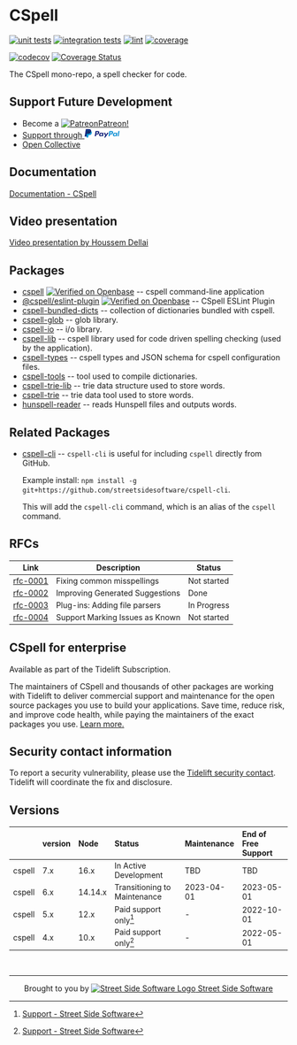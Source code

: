 # CSpell

[![unit tests](https://github.com/streetsidesoftware/cspell/actions/workflows/test.yml/badge.svg?branch=main)](https://github.com/streetsidesoftware/cspell/actions)
[![integration tests](https://github.com/streetsidesoftware/cspell/actions/workflows/integration-test.yml/badge.svg?branch=main)](https://github.com/streetsidesoftware/cspell/actions)
[![lint](https://github.com/streetsidesoftware/cspell/actions/workflows/lint.yml/badge.svg?branch=main)](https://github.com/streetsidesoftware/cspell/actions)
[![coverage](https://github.com/streetsidesoftware/cspell/actions/workflows/coverage.yml/badge.svg?branch=main)](https://github.com/streetsidesoftware/cspell/actions)

[![codecov](https://codecov.io/gh/streetsidesoftware/cspell/branch/main/graph/badge.svg?token=Dr4fi2Sy08)](https://codecov.io/gh/streetsidesoftware/cspell)
[![Coverage Status](https://coveralls.io/repos/github/streetsidesoftware/cspell/badge.svg?branch=main)](https://coveralls.io/github/streetsidesoftware/cspell)

The CSpell mono-repo, a spell checker for code.

## Support Future Development

- Become a [<img src="https://github.githubassets.com/images/modules/site/icons/funding_platforms/patreon.svg" width="16" height="16" alt="Patreon">Patreon!](https://patreon.com/streetsidesoftware)
- [Support through ![PayPal](https://raw.githubusercontent.com/streetsidesoftware/vscode-spell-checker/main/images/PayPal/paypal-logo-wide-18.png)](https://www.paypal.com/donate/?hosted_button_id=26LNBP2Q6MKCY)
- [Open Collective](https://opencollective.com/cspell)

## Documentation

[Documentation - CSpell](https://streetsidesoftware.github.io/cspell/)

## Video presentation

[Video presentation by Houssem Dellai](https://www.youtube.com/watch?v=w8gGi3aeVpc)

## Packages

- [cspell](packages/cspell) [![Verified on Openbase](https://badges.openbase.com/js/verified/cspell.svg?token=N5IXZIAqMY+0I+KuQhPpfoZYw0QUz/LiSYlOerD8Pio=)](https://openbase.com/js/cspell?utm_source=embedded&utm_medium=badge&utm_campaign=verified-badge&utm_term=js/cspell) -- cspell command-line application
- [@cspell/eslint-plugin](packages/cspell-eslint-plugin) [![Verified on Openbase](https://badges.openbase.com/js/verified/@cspell/eslint-plugin.svg?token=SVzjSaHtOWCFmjBOgw1W6CuYHDw29Vx77pNj7v5lPRE=)](https://openbase.com/js/@cspell/eslint-plugin?utm_source=embedded&utm_medium=badge&utm_campaign=rate-badge) -- CSpell ESLint Plugin
- [cspell-bundled-dicts](packages/cspell-bundled-dicts) -- collection of dictionaries bundled with cspell.
- [cspell-glob](packages/cspell-glob) -- glob library.
- [cspell-io](packages/cspell-io) -- i/o library.
- [cspell-lib](packages/cspell-lib) -- cspell library used for code driven spelling checking (used by the application).
- [cspell-types](packages/cspell-types) -- cspell types and JSON schema for cspell configuration files.
- [cspell-tools](packages/cspell-tools) -- tool used to compile dictionaries.
- [cspell-trie-lib](packages/cspell-trie-lib) -- trie data structure used to store words.
- [cspell-trie](packages/cspell-trie) -- trie data tool used to store words.
- [hunspell-reader](packages/hunspell-reader) -- reads Hunspell files and outputs words.

## Related Packages

- [cspell-cli](https://github.com/streetsidesoftware/cspell-cli) -- `cspell-cli` is useful for including `cspell` directly from GitHub.

  Example install: `npm install -g git+https://github.com/streetsidesoftware/cspell-cli`.

  This will add the `cspell-cli` command, which is an alias of the `cspell` command.

## RFCs

| Link                                                           | Description                     | Status      |
| -------------------------------------------------------------- | ------------------------------- | ----------- |
| [rfc-0001](rfc/rfc-0001%20suggestions/)                        | Fixing common misspellings      | Not started |
| [rfc-0002](rfc/rfc-0002%20improve%20dictionary%20suggestions/) | Improving Generated Suggestions | Done        |
| [rfc-0003](rfc/rfc-0003%20parsing%20files/)                    | Plug-ins: Adding file parsers   | In Progress |
| [rfc-0004](rfc/rfc-0004%20known%20issues/)                     | Support Marking Issues as Known | Not started |

## CSpell for enterprise

Available as part of the Tidelift Subscription.

The maintainers of CSpell and thousands of other packages are working with Tidelift to deliver commercial support and maintenance for the open source packages you use to build your applications. Save time, reduce risk, and improve code health, while paying the maintainers of the exact packages you use. [Learn more.](https://tidelift.com/subscription/pkg/npm-cspell?utm_source=npm-cspell&utm_medium=referral&utm_campaign=enterprise&utm_term=repo)

## Security contact information

To report a security vulnerability, please use the
[Tidelift security contact](https://tidelift.com/security).
Tidelift will coordinate the fix and disclosure.

## Versions

|        | version | Node    | Status                       | Maintenance | End of Free Support |
| :----- | :------ | :------ | :--------------------------- | :---------- | :------------------ |
| cspell | 7.x     | 16.x    | In Active Development        | TBD         | TBD                 |
| cspell | 6.x     | 14.14.x | Transitioning to Maintenance | 2023-04-01  | 2023-05-01          |
| cspell | 5.x     | 12.x    | Paid support only[^1]        | -           | 2022-10-01          |
| cspell | 4.x     | 10.x    | Paid support only[^1]        | -           | 2022-05-01          |

[^1]: [Support - Street Side Software](https://streetsidesoftware.com/support/#maintenance-agreements)

<!--- @@inject: static/footer.md --->

<br/>

---

<p align="center">
Brought to you by <a href="https://streetsidesoftware.com" title="Street Side Software">
<img width="16" alt="Street Side Software Logo" src="https://i.imgur.com/CyduuVY.png" /> Street Side Software
</a>
</p>

<!--- @@inject-end: static/footer.md --->

<!---
cspell:ignore Houssem Dellai
--->

